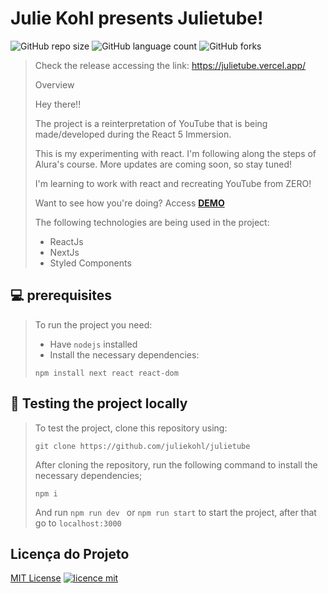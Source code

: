 # Julie Kohl presents Julietube!

![GitHub repo size](https://img.shields.io/github/repo-size/juliekohl/julietube?style=for-the-badge)
![GitHub language count](https://img.shields.io/github/languages/count/juliekohl/julietube?style=for-the-badge)
![GitHub forks](https://img.shields.io/github/forks/juliekohl/julietube?style=for-the-badge)

>Check the release accessing the link: https://julietube.vercel.app/
>
>Overview
>
>Hey there!!
>
> The project is a reinterpretation of YouTube that is being made/developed during the React 5 Immersion.
> 
> This is my  experimenting with react. 
> I'm following along the steps of Alura's course. More updates are coming soon, so stay tuned!
>
> I'm learning to work with react and recreating YouTube from ZERO!
> 
> Want to see how you're doing? Access [**DEMO**](https://julietube.vercel.app/)
> 
> The following technologies are being used in the project:
>* ReactJs
>* NextJs
>* Styled Components
>
## 💻  prerequisites
>To run the project you need:
>* Have `nodejs` installed
>* Install the necessary dependencies:
>
> ```
> npm install next react react-dom
>  ```
>
## 🚀 Testing the project locally
>
>To test the project, clone this repository using:
>
>```
> git clone https://github.com/juliekohl/julietube
>```
>
>After cloning the repository, run the following command to install the necessary dependencies;
>
>```
> npm i
>```
>
>And run `npm run dev ` or `npm run start` to start the project, after that go to `localhost:3000`

## Licença do Projeto

[MIT License](./LICENSE.md)
[![licence mit](https://img.shields.io/badge/licence-MIT-blue.svg)](https://github.com/afonsopacifer/open-source-boilerplate/blob/master/LICENSE.md)
